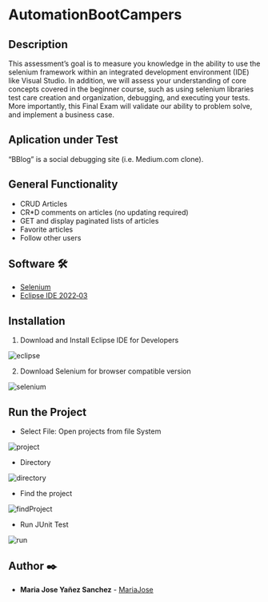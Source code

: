 # AutomationBootCampers
## Description 
This assessment’s goal is to measure you knowledge in the ability to use the selenium framework within an integrated development environment (IDE) like Visual Studio. In addition, we will assess your understanding of core concepts covered in the beginner course, such as using selenium libraries test care creation and organization, debugging, and executing your tests. More importantly, this Final Exam will validate our ability to problem solve, and implement a business case. 

## Aplication under Test 
“BBlog” is a social debugging site (i.e. Medium.com clone).

## General Functionality
- CRUD Articles
- CR*D comments on articles (no updating required)
- GET and display paginated lists of articles
- Favorite articles
- Follow other users

## Software 🛠️
- [Selenium](https://www.selenium.dev/downloads/) 
- [Eclipse IDE 2022‑03](https://www.eclipse.org/downloads/)  

## Installation

1. Download and Install Eclipse IDE for Developers

![eclipse](https://user-images.githubusercontent.com/71457771/169944235-8906ec42-53de-47cb-a69c-92a455ebe9a0.png)

2. Download Selenium for browser compatible version

![selenium](https://user-images.githubusercontent.com/71457771/169944272-e75e996b-626b-44c0-ad33-1082b676f12a.png)

## Run the Project

- Select File: Open projects from file System

![project](https://user-images.githubusercontent.com/71457771/169944329-8c16cab7-537d-4a0f-a161-73301648645a.png)

- Directory 

![directory](https://user-images.githubusercontent.com/71457771/169944393-5ce7ad43-2052-4f19-b340-9d5c43f21548.png)

- Find the project

![findProject](https://user-images.githubusercontent.com/71457771/169944477-7334cc80-82fe-4da1-b215-26a5fb4ad23d.png)

- Run JUnit Test

![run](https://user-images.githubusercontent.com/71457771/169944528-a03538b9-ebcd-466c-a1b7-3dd53cb0b1a8.png)

## Author ✒️

* **Maria Jose Yañez Sanchez** - [MariaJose](https://github.com/MajoYanez)




